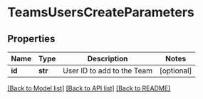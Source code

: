 # TeamsUsersCreateParameters

## Properties
Name | Type | Description | Notes
------------ | ------------- | ------------- | -------------
**id** | **str** | User ID to add to the Team | [optional] 

[[Back to Model list]](../README.md#documentation-for-models) [[Back to API list]](../README.md#documentation-for-api-endpoints) [[Back to README]](../README.md)


